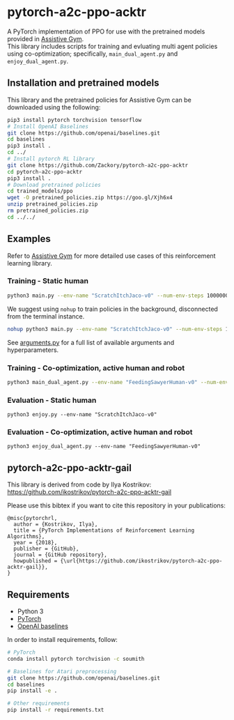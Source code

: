 # pytorch-a2c-ppo-acktr

A PyTorch implementation of PPO for use with the pretrained models provided in [Assistive Gym](https://github.com/Healthcare-Robotics/assistive-gym).  
This library includes scripts for training and evluating multi agent policies using co-optimization; specifically, `main_dual_agent.py` and `enjoy_dual_agent.py`.

## Installation and pretrained models
This library and the pretrained policies for Assistive Gym can be downloaded using the following:
```bash
pip3 install pytorch torchvision tensorflow
# Install OpenAI Baselines
git clone https://github.com/openai/baselines.git
cd baselines
pip3 install .
cd ../
# Install pytorch RL library
git clone https://github.com/Zackory/pytorch-a2c-ppo-acktr
cd pytorch-a2c-ppo-acktr
pip3 install .
# Download pretrained policies
cd trained_models/ppo
wget -O pretrained_policies.zip https://goo.gl/Xjh6x4
unzip pretrained_policies.zip
rm pretrained_policies.zip
cd ../../
```

## Examples
Refer to [Assistive Gym](https://github.com/Healthcare-Robotics/assistive-gym) for more detailed use cases of this reinforcement learning library.

### Training - Static human
```bash
python3 main.py --env-name "ScratchItchJaco-v0" --num-env-steps 10000000
```
We suggest using `nohup` to train policies in the background, disconnected from the terminal instance.
```bash
nohup python3 main.py --env-name "ScratchItchJaco-v0" --num-env-steps 10000000 --save-dir ./trained_models/ > nohup.out &
```
See [arguments.py](https://github.com/Zackory/pytorch-a2c-ppo-acktr/blob/master/a2c_ppo_acktr/arguments.py) for a full list of available arguments and hyperparameters.

### Training - Co-optimization, active human and robot
```bash
python3 main_dual_agent.py --env-name "FeedingSawyerHuman-v0" --num-env-steps 10000000
```
### Evaluation - Static human
```
python3 enjoy.py --env-name "ScratchItchJaco-v0"
```
### Evaluation - Co-optimization, active human and robot
```
python3 enjoy_dual_agent.py --env-name "FeedingSawyerHuman-v0"
```

## pytorch-a2c-ppo-acktr-gail
This library is derived from code by Ilya Kostrikov: https://github.com/ikostrikov/pytorch-a2c-ppo-acktr-gail

Please use this bibtex if you want to cite this repository in your publications:

    @misc{pytorchrl,
      author = {Kostrikov, Ilya},
      title = {PyTorch Implementations of Reinforcement Learning Algorithms},
      year = {2018},
      publisher = {GitHub},
      journal = {GitHub repository},
      howpublished = {\url{https://github.com/ikostrikov/pytorch-a2c-ppo-acktr-gail}},
    }

## Requirements

* Python 3
* [PyTorch](http://pytorch.org/)
* [OpenAI baselines](https://github.com/openai/baselines)

In order to install requirements, follow:

```bash
# PyTorch
conda install pytorch torchvision -c soumith

# Baselines for Atari preprocessing
git clone https://github.com/openai/baselines.git
cd baselines
pip install -e .

# Other requirements
pip install -r requirements.txt
```
